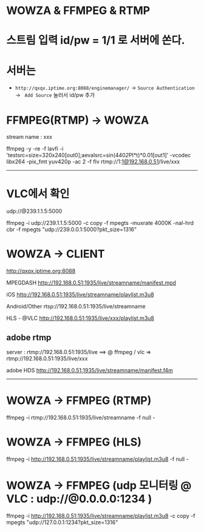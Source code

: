 # WOWZA & FFMPEG & RTMP

# 스트림 입력 id/pw = 1/1 로 서버에 쏜다. 


# 서버는 


- `http://qxqx.iptime.org:8088/enginemanager/` -> `Source Authentication` -> ` Add Source` 눌러서 id/pw 추가


# FFMPEG(RTMP) -> WOWZA


stream name : xxx

ffmpeg -y -re -f lavfi -i 'testsrc=size=320x240[out0];aevalsrc=sin(440*2*PI*t)*0.01[out1]' -vcodec libx264 -pix_fmt yuv420p -ac 2 -f flv rtmp://1:1@192.168.0.51/live/xxx


------------------------------

# VLC에서 확인
udp://@239.1.1.5:5000

ffmpeg -i udp://239.1.1.5:5000 -c copy -f mpegts  -muxrate 4000K  -nal-hrd cbr -f mpegts  "udp://239.0.0.1:5000?pkt_size=1316"


# WOWZA -> CLIENT


http://qxqx.iptime.org:8088 


MPEGDASH
http://192.168.0.51:1935/live/streamname/manifest.mpd


iOS
http://192.168.0.51:1935/live/streamname/playlist.m3u8


Android/Other
rtsp://192.168.0.51:1935/live/streamname


HLS - @VLC
http://192.168.0.51:1935/live/xxx/playlist.m3u8


## adobe rtmp

server : rtmp://192.168.0.51:1935/live
==> @ ffmpeg / vlc => rtmp://192.168.0.51:1935/live/xxx

adobe HDS
http://192.168.0.51:1935/live/streamname/manifest.f4m


----------------


# WOWZA -> FFMPEG (RTMP)


ffmpeg -i rtmp://192.168.0.51:1935/live/streamname -f null -  


# WOWZA -> FFMPEG (HLS)


ffmpeg -i http://192.168.0.51:1935/live/streamname/playlist.m3u8 -f null -  


# WOWZA -> FFMPEG (udp 모니터링 @ VLC : udp://@0.0.0.0:1234 )


ffmpeg -i http://192.168.0.51:1935/live/streamname/playlist.m3u8 -c copy -f mpegts "udp://127.0.0.1:1234?pkt_size=1316"
